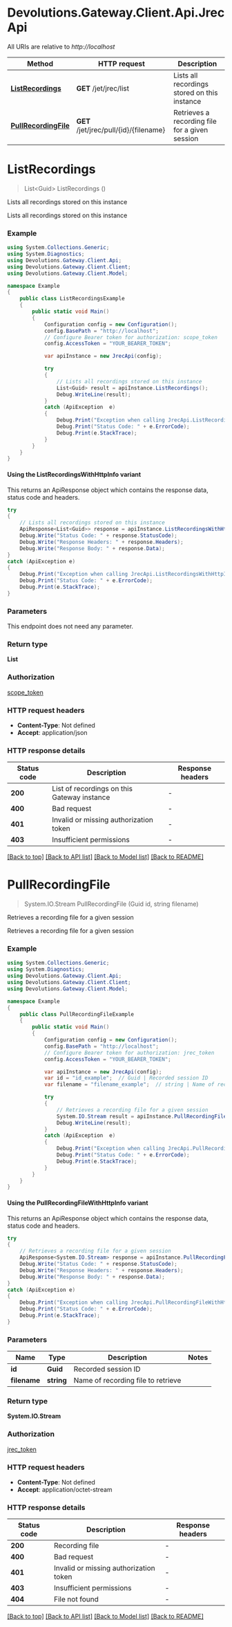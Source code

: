 # Devolutions.Gateway.Client.Api.JrecApi

All URIs are relative to *http://localhost*

| Method | HTTP request | Description |
|--------|--------------|-------------|
| [**ListRecordings**](JrecApi.md#listrecordings) | **GET** /jet/jrec/list | Lists all recordings stored on this instance |
| [**PullRecordingFile**](JrecApi.md#pullrecordingfile) | **GET** /jet/jrec/pull/{id}/{filename} | Retrieves a recording file for a given session |

<a name="listrecordings"></a>
# **ListRecordings**
> List&lt;Guid&gt; ListRecordings ()

Lists all recordings stored on this instance

Lists all recordings stored on this instance

### Example
```csharp
using System.Collections.Generic;
using System.Diagnostics;
using Devolutions.Gateway.Client.Api;
using Devolutions.Gateway.Client.Client;
using Devolutions.Gateway.Client.Model;

namespace Example
{
    public class ListRecordingsExample
    {
        public static void Main()
        {
            Configuration config = new Configuration();
            config.BasePath = "http://localhost";
            // Configure Bearer token for authorization: scope_token
            config.AccessToken = "YOUR_BEARER_TOKEN";

            var apiInstance = new JrecApi(config);

            try
            {
                // Lists all recordings stored on this instance
                List<Guid> result = apiInstance.ListRecordings();
                Debug.WriteLine(result);
            }
            catch (ApiException  e)
            {
                Debug.Print("Exception when calling JrecApi.ListRecordings: " + e.Message);
                Debug.Print("Status Code: " + e.ErrorCode);
                Debug.Print(e.StackTrace);
            }
        }
    }
}
```

#### Using the ListRecordingsWithHttpInfo variant
This returns an ApiResponse object which contains the response data, status code and headers.

```csharp
try
{
    // Lists all recordings stored on this instance
    ApiResponse<List<Guid>> response = apiInstance.ListRecordingsWithHttpInfo();
    Debug.Write("Status Code: " + response.StatusCode);
    Debug.Write("Response Headers: " + response.Headers);
    Debug.Write("Response Body: " + response.Data);
}
catch (ApiException e)
{
    Debug.Print("Exception when calling JrecApi.ListRecordingsWithHttpInfo: " + e.Message);
    Debug.Print("Status Code: " + e.ErrorCode);
    Debug.Print(e.StackTrace);
}
```

### Parameters
This endpoint does not need any parameter.
### Return type

**List<Guid>**

### Authorization

[scope_token](../README.md#scope_token)

### HTTP request headers

 - **Content-Type**: Not defined
 - **Accept**: application/json


### HTTP response details
| Status code | Description | Response headers |
|-------------|-------------|------------------|
| **200** | List of recordings on this Gateway instance |  -  |
| **400** | Bad request |  -  |
| **401** | Invalid or missing authorization token |  -  |
| **403** | Insufficient permissions |  -  |

[[Back to top]](#) [[Back to API list]](../README.md#documentation-for-api-endpoints) [[Back to Model list]](../README.md#documentation-for-models) [[Back to README]](../README.md)

<a name="pullrecordingfile"></a>
# **PullRecordingFile**
> System.IO.Stream PullRecordingFile (Guid id, string filename)

Retrieves a recording file for a given session

Retrieves a recording file for a given session

### Example
```csharp
using System.Collections.Generic;
using System.Diagnostics;
using Devolutions.Gateway.Client.Api;
using Devolutions.Gateway.Client.Client;
using Devolutions.Gateway.Client.Model;

namespace Example
{
    public class PullRecordingFileExample
    {
        public static void Main()
        {
            Configuration config = new Configuration();
            config.BasePath = "http://localhost";
            // Configure Bearer token for authorization: jrec_token
            config.AccessToken = "YOUR_BEARER_TOKEN";

            var apiInstance = new JrecApi(config);
            var id = "id_example";  // Guid | Recorded session ID
            var filename = "filename_example";  // string | Name of recording file to retrieve

            try
            {
                // Retrieves a recording file for a given session
                System.IO.Stream result = apiInstance.PullRecordingFile(id, filename);
                Debug.WriteLine(result);
            }
            catch (ApiException  e)
            {
                Debug.Print("Exception when calling JrecApi.PullRecordingFile: " + e.Message);
                Debug.Print("Status Code: " + e.ErrorCode);
                Debug.Print(e.StackTrace);
            }
        }
    }
}
```

#### Using the PullRecordingFileWithHttpInfo variant
This returns an ApiResponse object which contains the response data, status code and headers.

```csharp
try
{
    // Retrieves a recording file for a given session
    ApiResponse<System.IO.Stream> response = apiInstance.PullRecordingFileWithHttpInfo(id, filename);
    Debug.Write("Status Code: " + response.StatusCode);
    Debug.Write("Response Headers: " + response.Headers);
    Debug.Write("Response Body: " + response.Data);
}
catch (ApiException e)
{
    Debug.Print("Exception when calling JrecApi.PullRecordingFileWithHttpInfo: " + e.Message);
    Debug.Print("Status Code: " + e.ErrorCode);
    Debug.Print(e.StackTrace);
}
```

### Parameters

| Name | Type | Description | Notes |
|------|------|-------------|-------|
| **id** | **Guid** | Recorded session ID |  |
| **filename** | **string** | Name of recording file to retrieve |  |

### Return type

**System.IO.Stream**

### Authorization

[jrec_token](../README.md#jrec_token)

### HTTP request headers

 - **Content-Type**: Not defined
 - **Accept**: application/octet-stream


### HTTP response details
| Status code | Description | Response headers |
|-------------|-------------|------------------|
| **200** | Recording file |  -  |
| **400** | Bad request |  -  |
| **401** | Invalid or missing authorization token |  -  |
| **403** | Insufficient permissions |  -  |
| **404** | File not found |  -  |

[[Back to top]](#) [[Back to API list]](../README.md#documentation-for-api-endpoints) [[Back to Model list]](../README.md#documentation-for-models) [[Back to README]](../README.md)

